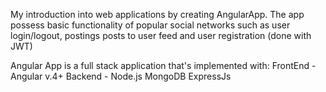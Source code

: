 My introduction into web applications by creating AngularApp. The app possess basic functionality of popular social networks such as user login/logout, postings posts to user feed and user registration (done with JWT)

  Angular App is a full stack application that's implemented with:
    FrontEnd - 
              Angular v.4+
    Backend - 
              Node.js
              MongoDB
              ExpressJs
              
              
              
